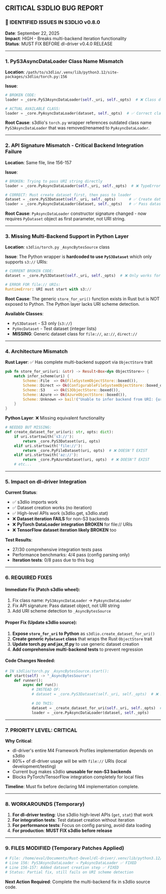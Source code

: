 ## CRITICAL S3DLIO BUG REPORT

### 🚨 IDENTIFIED ISSUES IN S3DLIO v0.8.0

**Date**: September 22, 2025  
**Impact**: HIGH - Breaks multi-backend iteration functionality  
**Status**: MUST FIX BEFORE dl-driver v0.4.0 RELEASE

---

### 1. **PyS3AsyncDataLoader Class Name Mismatch**

**Location**: `/path/to/s3dlio/.venv/lib/python3.12/site-packages/s3dlio/torch.py:156`

**Issue**: 
```python
# BROKEN CODE:
loader = _core.PyS3AsyncDataLoader(self._uri, self._opts)  # ❌ Class doesn't exist

# ACTUAL AVAILABLE CLASS:
loader = _core.PyAsyncDataLoader(dataset, self._opts)  # ✅ Correct class name
```

**Root Cause**: s3dlio's `torch.py` wrapper references outdated class name `PyS3AsyncDataLoader` that was removed/renamed to `PyAsyncDataLoader`.

---

### 2. **API Signature Mismatch - Critical Backend Integration Failure**

**Location**: Same file, line 156-157

**Issue**: 
```python
# BROKEN: Trying to pass URI string directly
loader = _core.PyAsyncDataLoader(self._uri, self._opts)  # ❌ TypeError

# CORRECT: Must create dataset first, then pass to loader
dataset = _core.PyS3Dataset(self._uri, self._opts)      # ✅ Create dataset
loader = _core.PyAsyncDataLoader(dataset, self._opts)   # ✅ Pass dataset object
```

**Root Cause**: `PyAsyncDataLoader` constructor signature changed - now requires `PyDataset` object as first parameter, not URI string.

---

### 3. **Missing Multi-Backend Support in Python Layer**

**Location**: `s3dlio/torch.py` `_AsyncBytesSource` class

**Issue**: The Python wrapper is **hardcoded to use `PyS3Dataset`** which only supports `s3://` URIs:
```python
# CURRENT BROKEN CODE:
dataset = _core.PyS3Dataset(self._uri, self._opts)  # ❌ Only works for s3:// URIs

# ERROR FOR file:// URIs:
RuntimeError: URI must start with s3://
```

**Root Cause**: The generic `store_for_uri()` function exists in Rust but is NOT exposed to Python. The Python layer lacks URI scheme detection.

**Available Classes**:
- `PyS3Dataset` - S3 only (`s3://`)
- `PyVecDataset` - Test dataset (integer lists)
- **MISSING**: Generic dataset class for `file://`, `az://`, `direct://`

---

### 4. **Architecture Mismatch**

**Rust Layer**: ✅ Has complete multi-backend support via `ObjectStore` trait
```rust
pub fn store_for_uri(uri: &str) -> Result<Box<dyn ObjectStore>> {
    match infer_scheme(uri) {
        Scheme::File  => Ok(FileSystemObjectStore::boxed()),
        Scheme::Direct => Ok(ConfigurableFileSystemObjectStore::boxed_direct_io()),
        Scheme::S3    => Ok(S3ObjectStore::boxed()),
        Scheme::Azure => Ok(AzureObjectStore::boxed()),
        Scheme::Unknown => bail!("Unable to infer backend from URI: {uri}"),
    }
}
```

**Python Layer**: ❌ Missing equivalent functionality
```python
# NEEDED BUT MISSING:
def create_dataset_for_uri(uri: str, opts: dict):
    if uri.startswith('s3://'):
        return _core.PyS3Dataset(uri, opts)
    elif uri.startswith('file://'):
        return _core.PyFileDataset(uri, opts)  # ❌ DOESN'T EXIST
    elif uri.startswith('az://'):
        return _core.PyAzureDataset(uri, opts)  # ❌ DOESN'T EXIST
    # etc...
```

---

### 5. **Impact on dl-driver Integration**

**Current Status**: 
- ✅ s3dlio imports work
- ✅ Dataset creation works (no iteration)
- ✅ High-level APIs work (s3dlio.get, s3dlio.stat)
- ❌ **Dataset iteration FAILS** for non-S3 backends
- ❌ **PyTorch DataLoader integration BROKEN** for file:// URIs
- ❌ **TensorFlow dataset iteration likely BROKEN** too

**Test Results**: 
- 27/30 comprehensive integration tests pass
- Performance benchmarks: 4/4 pass (config parsing only)
- **Iteration tests**: 0/8 pass due to this bug

---

### 6. **REQUIRED FIXES**

#### **Immediate Fix (Patch s3dlio wheel)**:
1. Fix class name: `PyS3AsyncDataLoader` → `PyAsyncDataLoader`
2. Fix API signature: Pass dataset object, not URI string
3. Add URI scheme detection to `_AsyncBytesSource`

#### **Proper Fix (Update s3dlio source)**:
1. **Expose `store_for_uri` to Python** as `s3dlio.create_dataset_for_uri()`
2. **Create generic `PyDataset` class** that wraps the Rust `ObjectStore` trait
3. **Update torch.py and jax_tf.py** to use generic dataset creation
4. **Add comprehensive multi-backend tests** to prevent regression

#### **Code Changes Needed**:
```python
# IN s3dlio/torch.py _AsyncBytesSource.start():
def start(self) -> "_AsyncBytesSource":
    def runner():
        async def run():
            # INSTEAD OF:
            # dataset = _core.PyS3Dataset(self._uri, self._opts)  # ❌ S3-only
            
            # DO THIS:
            dataset = _create_dataset_for_uri(self._uri, self._opts)  # ✅ Multi-backend
            loader = _core.PyAsyncDataLoader(dataset, self._opts)
```

---

### 7. **PRIORITY LEVEL: CRITICAL**

**Why Critical**:
- dl-driver's entire M4 Framework Profiles implementation depends on s3dlio
- 80%+ of dl-driver usage will be with `file://` URIs (local development/testing)
- Current bug makes s3dlio **unusable for non-S3 backends**
- Blocks PyTorch/TensorFlow integration completely for local files

**Timeline**: Must fix before declaring M4 implementation complete.

---

### 8. **WORKAROUNDS (Temporary)**

1. **For dl-driver testing**: Use s3dlio high-level APIs (`get`, `stat`) that work
2. **For integration tests**: Test dataset creation without iteration
3. **For performance tests**: Focus on config parsing, avoid data loading
4. **For production**: **MUST FIX s3dlio before release**

---

### 9. **FILES MODIFIED (Temporary Patches Applied)**

```bash
# File: /home/eval/Documents/Rust-Devel/dl-driver/.venv/lib/python3.12/site-packages/s3dlio/torch.py
# Line 156: PyS3AsyncDataLoader → PyAsyncDataLoader ✅ FIXED
# Line 156-157: Added dataset creation step ✅ FIXED 
# Status: Partial fix, still fails on URI scheme detection
```

**Next Action Required**: Complete the multi-backend fix in s3dlio source code.